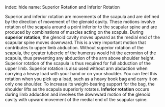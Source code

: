 index: hide
name: Superior Rotation and Inferior Rotation

Superior and inferior rotation are movements of the scapula and are defined by the direction of movement of the glenoid cavity. These motions involve rotation of the scapula around a point inferior to the scapular spine and are produced by combinations of muscles acting on the scapula. During  **superior rotation**, the glenoid cavity moves upward as the medial end of the scapular spine moves downward. This is a very important motion that contributes to upper limb abduction. Without superior rotation of the scapula, the greater tubercle of the humerus would hit the acromion of the scapula, thus preventing any abduction of the arm above shoulder height. Superior rotation of the scapula is thus required for full abduction of the upper limb. Superior rotation is also used without arm abduction when carrying a heavy load with your hand or on your shoulder. You can feel this rotation when you pick up a load, such as a heavy book bag and carry it on only one shoulder. To increase its weight-bearing support for the bag, the shoulder lifts as the scapula superiorly rotates.  **Inferior rotation** occurs during limb adduction and involves the downward motion of the glenoid cavity with upward movement of the medial end of the scapular spine.
